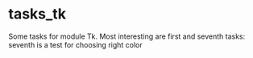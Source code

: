 # tasks_tk
Some tasks for module Tk.
Most interesting are first and seventh tasks: seventh is a test for choosing right color
